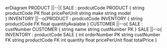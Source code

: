 erDiagram
    PRODUCT ||--|{ SALE : prodcutCode
        PRODUCT {
        string productCode PK
        float pricePerUnit
        string make
        string model  
    }
    INVENTORY ||--o{PRODUCT : prodcutCode
    INVENTORY { 
        string productCode FK
        float quantityAvaiable
    } 
    CUSTOMER ||--o{ SALE : custNumber
    CUSTOMER {
        string name
        string custNumber PK
    }
    SALE ||--o{ INVENTORY : productCode
    SALE {
        int orderNumber PK
        string custNumber FK
        string productCode FK
        int quantity
        float pricePerUnit
        float totalPrice
    }
